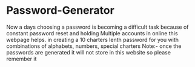 # Password-Generator

Now a days choosing a password is becoming a difficult task because of constant password reset and holding Multiple accounts in online this webpage helps.
in creating a 10 charters lenth password for you with combinations of alphabets, numbers, special charters 
Note:- once the passwords are generated it will not store in this website so please remember it
